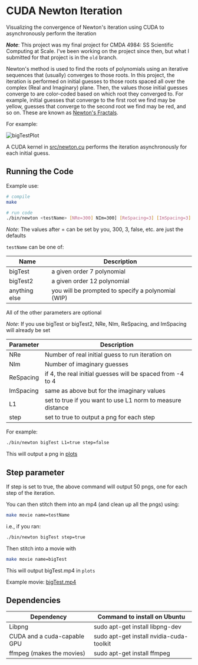 # CUDA Newton Iteration

Visualizing the convergence of Newton's iteration using CUDA to asynchronously perform the iteration

***Note***: This project was my final project for CMDA 4984: SS Scientific Computing at Scale. I've been working on the project since then, but what I submitted for that project is in the `old` branch.

Newton's method is used to find the roots of polynomials using an iterative sequences that (usually) converges to those roots. In this project, the iteration is performed on initial guesses to those roots spaced all over the complex (Real and Imaginary) plane. Then, the values those initial guesses converge to are color-coded based on which root they converged to. For example, initial guesses that converge to the first root we find may be yellow, guesses that converge to the second root we find may be red, and so on. These are known as [Newton's Fractals](https://en.wikipedia.org/wiki/Newton_fractal).

For example:

![bigTestPlot](plots/bigTest.png)

A CUDA kernel in [src/newton.cu](src/newton.cu) performs the iteration asynchronously for each initial guess.

## Running the Code

Example use:

```bash
# compile
make

# run code
./bin/newton <testName> [NRe=300] NIm=300] [ReSpacing=3] [ImSpacing=3] [L1=false] [step=false]
```

*Note*: The values after = can be set by you, 300, 3, false, etc. are just the defaults

`testName` can be one of:

| Name          | Description                                        |
|--             |--                                                  |
| bigTest       | a given order 7 polynomial                         |
| bigTest2      | a given order 12 polynomial                        |
| anything else | you will be prompted to specify a polynomial (WIP) |

All of the other parameters are optional

*Note*: If you use bigTest or bigTest2, NRe, NIm, ReSpacing, and ImSpacing will already be set

| Parameter | Description                                                |
|--         | --                                                         |
| NRe       | Number of real initial guess to run iteration on           |
| NIm       | Number of imaginary guesses                                |
| ReSpacing | if 4, the real initial guesses will be spaced from -4 to 4 |
| ImSpacing | same as above but for the imaginary values                 |
| L1        | set to true if you want to use L1 norm to measure distance |
| step      | set to true to output a png for each step                  |

For example:

```bash
./bin/newton bigTest L1=true step=false
```
This will output a png in [plots](plots)

## Step parameter

If step is set to true, the above command will output 50 pngs, one for each step of the iteration.

You can then stitch them into an mp4 (and clean up all the pngs) using:

```bash
make movie name=testName
```

i.e., if you ran:

```bash
./bin/newton bigTest step=true
```

Then stitch into a movie with

```bash
make movie name=bigTest
```

This will output bigTest.mp4 in `plots`

Example movie: [bigTest.mp4](plots/bigTest.mp4)

## Dependencies

| Dependency                  | Command to install on Ubuntu             |
|--                           |--                                        |
| Libpng                      | sudo apt-get install libpng-dev          |
| CUDA and a cuda-capable GPU | sudo apt-get install nvidia-cuda-toolkit |
| ffmpeg (makes the movies)   | sudo apt-get install ffmpeg              |
